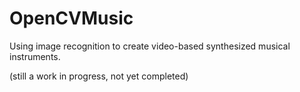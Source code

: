 # OpenCVMusic
Using image recognition to create video-based synthesized musical instruments.

(still a work in progress, not yet completed)
